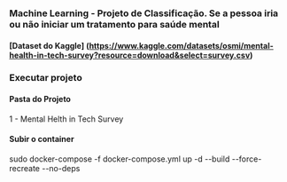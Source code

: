 ### Machine Learning - Projeto de Classificação. Se a pessoa iria ou não iniciar um tratamento para saúde mental
#### [Dataset do Kaggle] (https://www.kaggle.com/datasets/osmi/mental-health-in-tech-survey?resource=download&select=survey.csv)

### Executar projeto
#### Pasta do Projeto
1 - Mental Helth in Tech Survey
#### Subir o container
sudo docker-compose -f docker-compose.yml up  -d --build --force-recreate --no-deps

